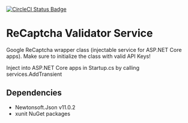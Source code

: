 [![CircleCI Status Badge](https://circleci.com/gh/GlitchedPolygons/ReCaptchaValidator.svg?style=shield)](https://circleci.com/gh/GlitchedPolygons/ReCaptchaValidator)

# ReCaptcha Validator Service

Google ReCaptcha wrapper class (injectable service for ASP.NET Core apps).
Make sure to initialize the class with valid API Keys!

Inject into ASP.NET Core apps in Startup.cs by calling services.AddTransient

## Dependencies

* Newtonsoft.Json v11.0.2
* xunit NuGet packages
